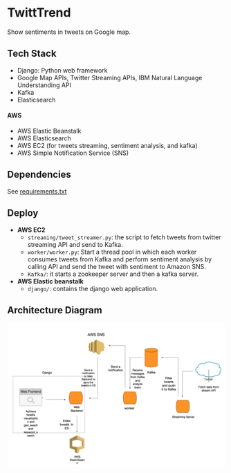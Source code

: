 # TwittTrend
Show sentiments in tweets on Google map.

## Tech Stack
* Django: Python web framework
* Google Map APIs, Twitter Streaming APIs, IBM Natural Language Understanding API
* Kafka
* Elasticsearch

#### AWS
* AWS Elastic Beanstalk
* AWS Elasticsearch
* AWS EC2 (for tweets streaming, sentiment analysis, and kafka)
* AWS Simple Notification Service (SNS)

## Dependencies
See [requirements.txt](requirements.txt)

## Deploy
* **AWS EC2**
	* `streaming/tweet_streamer.py`: the script to fetch tweets from twitter streaming API and send to Kafka.
	* `worker/worker.py`: Start a thread pool in which each worker consumes tweets from Kafka and perform sentiment analysis by calling API and send the tweet with sentiment to Amazon SNS.
	* `Kafka/`: it starts a zookeeper server and then a kafka server.
* **AWS Elastic beanstalk**
	* `django/`: contains the django web application.

## Architecture Diagram
![](Diagram.png)
